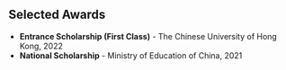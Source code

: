## Selected Awards

<ul style="margin:0 0 5px; list-style-type: disc; padding-left: 20px;">
  <li><strong>Entrance Scholarship (First Class)</strong> - The Chinese University of Hong Kong, 2022</li>
  <li><strong>National Scholarship</strong> - Ministry of Education of China, 2021</li>
</ul>
